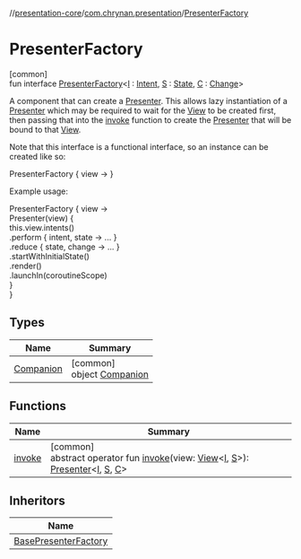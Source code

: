 //[presentation-core](../../../index.md)/[com.chrynan.presentation](../index.md)/[PresenterFactory](index.md)

# PresenterFactory

[common]\
fun interface [PresenterFactory](index.md)&lt;[I](index.md) : [Intent](../-intent/index.md), [S](index.md) : [State](../-state/index.md), [C](index.md) : [Change](../-change/index.md)&gt;

A component that can create a [Presenter](../-presenter/index.md). This allows lazy instantiation of a [Presenter](../-presenter/index.md) which may be required to wait for the [View](../-view/index.md) to be created first, then passing that into the [invoke](invoke.md) function to create the [Presenter](../-presenter/index.md) that will be bound to that [View](../-view/index.md).

Note that this interface is a functional interface, so an instance can be created like so:

PresenterFactory { view -&gt; }

Example usage:

PresenterFactory { view -&gt;\
    Presenter(view) {\
        this.view.intents()\
        .perform { intent, state -&gt; ... }\
        .reduce { state, change -&gt; ... }\
        .startWithInitialState()\
        .render()\
        .launchIn(coroutineScope)\
    }\
}

## Types

| Name | Summary |
|---|---|
| [Companion](-companion/index.md) | [common]<br>object [Companion](-companion/index.md) |

## Functions

| Name | Summary |
|---|---|
| [invoke](invoke.md) | [common]<br>abstract operator fun [invoke](invoke.md)(view: [View](../-view/index.md)&lt;[I](index.md), [S](index.md)&gt;): [Presenter](../-presenter/index.md)&lt;[I](index.md), [S](index.md), [C](index.md)&gt; |

## Inheritors

| Name |
|---|
| [BasePresenterFactory](../-base-presenter-factory/index.md) |
